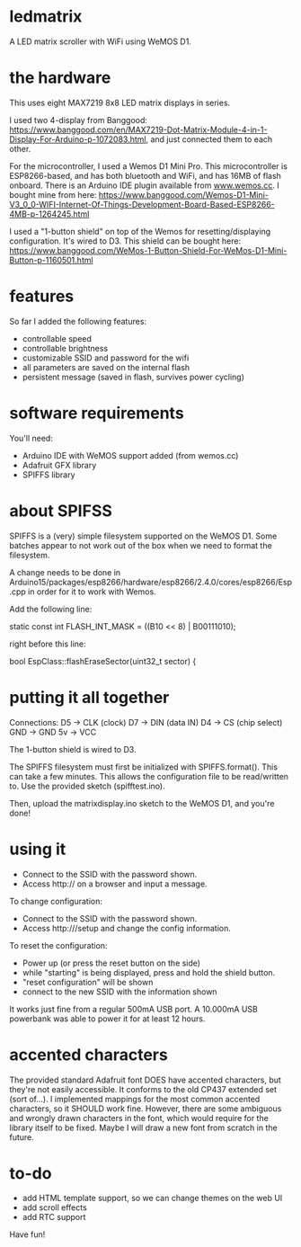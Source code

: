 # ledmatrix
A LED matrix scroller with WiFi using WeMOS D1.

# the hardware

This uses eight MAX7219 8x8 LED matrix displays in series.

I used two 4-display from Banggood: https://www.banggood.com/en/MAX7219-Dot-Matrix-Module-4-in-1-Display-For-Arduino-p-1072083.html, and just connected them to each other.

For the microcontroller, I used a Wemos D1 Mini Pro. This microcontroller is ESP8266-based, and has both bluetooth and WiFi, and has 16MB of flash onboard. There is an Arduino IDE plugin available from www.wemos.cc. I bought mine from here: https://www.banggood.com/Wemos-D1-Mini-V3_0_0-WIFI-Internet-Of-Things-Development-Board-Based-ESP8266-4MB-p-1264245.html

I used a "1-button shield" on top of the Wemos for resetting/displaying configuration. It's wired to D3.
This shield can be bought here: https://www.banggood.com/WeMos-1-Button-Shield-For-WeMos-D1-Mini-Button-p-1160501.html

# features

So far I added the following features:
 - controllable speed
 - controllable brightness
 - customizable SSID and password for the wifi
 - all parameters are saved on the internal flash
 - persistent message (saved in flash, survives power cycling)

# software requirements

You'll need: 

- Arduino IDE with WeMOS support added (from wemos.cc)
- Adafruit GFX library
- SPIFFS library

# about SPIFSS

SPIFFS is a (very) simple filesystem supported on the WeMOS D1. Some batches appear to not work out of the box when we need to format the filesystem.

A change needs to be done in Arduino15/packages/esp8266/hardware/esp8266/2.4.0/cores/esp8266/Esp.cpp in order for it to work with Wemos.

Add the following line:

  static const int FLASH_INT_MASK = ((B10 << 8) | B00111010);

right before this line:

  bool EspClass::flashEraseSector(uint32_t sector) {



# putting it all together

Connections:
  D5 -> CLK (clock)
  D7 -> DIN (data IN)
  D4 -> CS (chip select)
  GND -> GND
  5v -> VCC

The 1-button shield is wired to D3.

The SPIFFS filesystem must first be initialized with SPIFFS.format(). This can take a few minutes. This allows the configuration file to be read/written to. Use the provided sketch (spifftest.ino).

Then, upload the matrixdisplay.ino sketch to the WeMOS D1, and you're done!

# using it

 - Connect to the SSID with the password shown.
 - Access http://<IP> on a browser and input a message.

To change configuration:
 - Connect to the SSID with the password shown.
 - Access http://<IP>/setup and change the config information.

To reset the configuration:
 - Power up (or press the reset button on the side)
 - while "starting" is being displayed, press and hold the shield button.
 - "reset configuration" will be shown
 - connect to the new SSID with the information shown
 
It works just fine from a regular 500mA USB port. A 10.000mA USB powerbank was able to power it for at least 12 hours.

# accented characters

 The provided standard Adafruit font DOES have accented characters, but they're not easily accessible. It conforms to the old CP437 extended set (sort of...). I implemented mappings for the most common accented characters, so it SHOULD work fine. However, there are some ambiguous and wrongly drawn characters in the font, which would require for the library itself to be fixed. Maybe I will draw a new font from scratch in the future.

# to-do
 - add HTML template support, so we can change themes on the web UI
 - add scroll effects
 - add RTC support
 

 Have fun!
